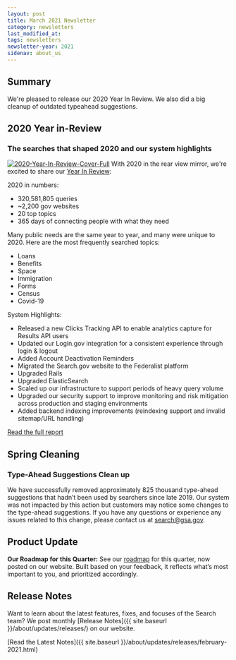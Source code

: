 ```yaml
---
layout: post
title: March 2021 Newsletter
category: newsletters
last_modified_at: 
tags: newsletters
newsletter-year: 2021
sidenav: about_us
---
```

## Summary

We're pleased to release our 2020 Year In Review. We also did a big cleanup of outdated typeahead suggestions.

## 2020 Year in-Review 
### The searches that shaped 2020 and our system highlights

[![2020-Year-In-Review-Cover-Full](https://cdn2.hubspot.net/hub/1962994/hubfs/2020-Year-In-Review-Cover-Full.png?upscale=true&width=700&upscale=true&name=2020-Year-In-Review-Cover-Full.png)](https://search.gov/blog/2020-annual-review.html) With 2020 in the rear view mirror, we're excited to share our [Year In Review](https://search.gov/blog/2020-annual-review.html): 

2020 in numbers:

*   320,581,805 queries
*   ~2,200 gov websites
*   20 top topics
*   365 days of connecting people with what they need

Many public needs are the same year to year, and many were unique to 2020. Here are the most frequently searched topics: 

*   Loans
*   Benefits
*   Space
*   Immigration
*   Forms
*   Census
*   Covid-19

System Highlights:

*   Released a new Clicks Tracking API to enable analytics capture for Results API users
*   Updated our Login.gov integration for a consistent experience through login & logout
*   Added Account Deactivation Reminders
*   Migrated the Search.gov website to the Federalist platform
*   Upgraded Rails
*   Upgraded ElasticSearch 
*   Scaled up our infrastructure to support periods of heavy query volume
*   Upgraded our security support to improve monitoring and risk mitigation across production and staging environments
*   Added backend indexing improvements (reindexing support and invalid sitemap/URL handling)

[Read the full report](https://search.gov/blog/2020-annual-review.html) 

## Spring Cleaning 
### Type-Ahead Suggestions Clean up 
We have successfully removed approximately 825 thousand type-ahead suggestions that hadn’t been used by searchers since late 2019. Our system was not impacted by this action but customers may notice some changes to the type-ahead suggestions. If you have any questions or experience any issues related to this change, please contact us at search@gsa.gov.

## Product Update

**Our Roadmap for this Quarter:** See our [roadmap](https://search.gov/about/roadmap.html) for this quarter, now posted on our website. Built based on your feedback, it reflects what’s most important to you, and prioritized accordingly.

## Release Notes

Want to learn about the latest features, fixes, and focuses of the Search team? We post monthly [Release Notes]({{ site.baseurl }}/about/updates/releases/) on our website.

[Read the Latest Notes]({{ site.baseurl }}/about/updates/releases/february-2021.html)